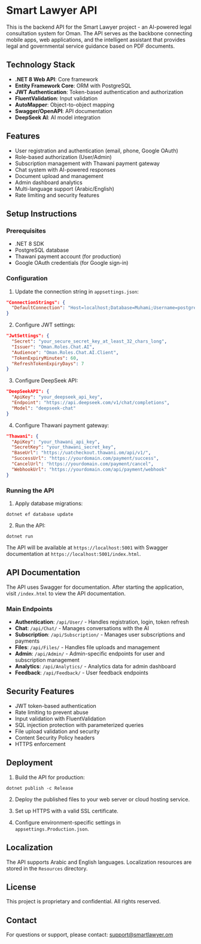# Smart Lawyer API

This is the backend API for the Smart Lawyer project - an AI-powered legal consultation system for Oman. The API serves as the backbone connecting mobile apps, web applications, and the intelligent assistant that provides legal and governmental service guidance based on PDF documents.

## Technology Stack

- **.NET 8 Web API**: Core framework
- **Entity Framework Core**: ORM with PostgreSQL
- **JWT Authentication**: Token-based authentication and authorization
- **FluentValidation**: Input validation
- **AutoMapper**: Object-to-object mapping
- **Swagger/OpenAPI**: API documentation
- **DeepSeek AI**: AI model integration

## Features

- User registration and authentication (email, phone, Google OAuth)
- Role-based authorization (User/Admin)
- Subscription management with Thawani payment gateway
- Chat system with AI-powered responses
- Document upload and management
- Admin dashboard analytics
- Multi-language support (Arabic/English)
- Rate limiting and security features

## Setup Instructions

### Prerequisites

- .NET 8 SDK
- PostgreSQL database
- Thawani payment account (for production)
- Google OAuth credentials (for Google sign-in)

### Configuration

1. Update the connection string in `appsettings.json`:

```json
"ConnectionStrings": {
  "DefaultConnection": "Host=localhost;Database=Muhami;Username=postgres;Password=your_password"
}
```

2. Configure JWT settings:

```json
"JwtSettings": {
  "Secret": "your_secure_secret_key_at_least_32_chars_long",
  "Issuer": "Oman.Roles.Chat.AI",
  "Audience": "Oman.Roles.Chat.AI.Client",
  "TokenExpiryMinutes": 60,
  "RefreshTokenExpiryDays": 7
}
```

3. Configure DeepSeek API:

```json
"DeepSeekAPI": {
  "ApiKey": "your_deepseek_api_key",
  "Endpoint": "https://api.deepseek.com/v1/chat/completions",
  "Model": "deepseek-chat"
}
```

4. Configure Thawani payment gateway:

```json
"Thawani": {
  "ApiKey": "your_thawani_api_key",
  "SecretKey": "your_thawani_secret_key",
  "BaseUrl": "https://uatcheckout.thawani.om/api/v1/",
  "SuccessUrl": "https://yourdomain.com/payment/success",
  "CancelUrl": "https://yourdomain.com/payment/cancel",
  "WebhookUrl": "https://yourdomain.com/api/payment/webhook"
}
```

### Running the API

1. Apply database migrations:

```
dotnet ef database update
```

2. Run the API:

```
dotnet run
```

The API will be available at `https://localhost:5001` with Swagger documentation at `https://localhost:5001/index.html`.

## API Documentation

The API uses Swagger for documentation. After starting the application, visit `/index.html` to view the API documentation.

### Main Endpoints

- **Authentication**: `/api/User/` - Handles registration, login, token refresh
- **Chat**: `/api/Chat/` - Manages conversations with the AI
- **Subscription**: `/api/Subscription/` - Manages user subscriptions and payments
- **Files**: `/api/Files/` - Handles file uploads and management
- **Admin**: `/api/Admin/` - Admin-specific endpoints for user and subscription management
- **Analytics**: `/api/Analytics/` - Analytics data for admin dashboard
- **Feedback**: `/api/Feedback/` - User feedback endpoints

## Security Features

- JWT token-based authentication
- Rate limiting to prevent abuse
- Input validation with FluentValidation
- SQL injection protection with parameterized queries
- File upload validation and security
- Content Security Policy headers
- HTTPS enforcement

## Deployment

1. Build the API for production:

```
dotnet publish -c Release
```

2. Deploy the published files to your web server or cloud hosting service.

3. Set up HTTPS with a valid SSL certificate.

4. Configure environment-specific settings in `appsettings.Production.json`.

## Localization

The API supports Arabic and English languages. Localization resources are stored in the `Resources` directory.

## License

This project is proprietary and confidential. All rights reserved.

## Contact

For questions or support, please contact: support@smartlawyer.om 